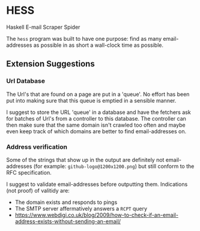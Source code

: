 # HESS
Haskell E-mail Scraper Spider

The `hess` program was built to have one purpose: find as many email-addresses as possible in as short a wall-clock time as possible.

## Extension Suggestions
### Url Database

The Url's that are found on a page are put in a 'queue'.
No effort has been put into making sure that this queue is emptied in a sensible manner.

I suggest to store the URL 'queue' in a database and have the fetchers ask for batches of Url's from a controller to this database.
The controller can then make sure that the same domain isn't crawled too often and maybe even keep track of which domains are better to find email-addresses on.


### Address verification

Some of the strings that show up in the output are definitely not email-addresses (for example: `github-logo@1200x1200.png`) but still conform to the RFC specification.

I suggest to validate email-addresses before outputting them.
Indications (not proof) of valitidy are:
- The domain exists and responds to pings
- The SMTP server affermatively answers a `RCPT` query
- https://www.webdigi.co.uk/blog/2009/how-to-check-if-an-email-address-exists-without-sending-an-email/
